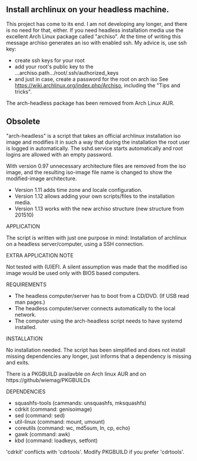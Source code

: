 Install archlinux on your headless machine.
-------------------------------------------

This project has come to its end. I am not developing any longer, and there is no need for that, either.
If you need headless installation media use the excellent Arch Linux package called "archiso".
At the time of writing this message archiso generates an iso with enabled ssh.
My advice is, use ssh key:
- create ssh keys for your root
- add your root's public key to the ...archiso.path.../root/.ssh/authorized_keys
- and just in case, create a password for the root on arch iso
See https://wiki.archlinux.org/index.php/Archiso, including the "Tips and tricks".

The arch-headless package has been removed from Arch Linux AUR.

Obsolete
---------

"arch-headless" is a script that takes an official archlinux installation iso image and modifies it in such a way that during the installation the root user is logged in automatically. The sshd.service starts automatically and root logins are allowed with an empty password.

With version 0.97 unnecessary architecture files are removed from the iso image, and the resulting iso-image file name is changed to show the modified-image architecture.
- Version 1.11 adds time zone and locale configuration.
- Version 1.12 allows adding your own scripts/files to the installation media.
- Version 1.13 works with the new archiso structure (new structure from 201510)

APPLICATION

The script is written with just one purpose in mind:  Installation of archlinux on a headless server/computer, using a SSH connection.


EXTRA APPLICATION NOTE

Not tested with (U)EFI. A silent assumption was made that the modified iso image would be used only with BIOS based computers.


REQUIREMENTS

- The headless computer/server has to boot from a CD/DVD. (If USB read man pages.)
- The headless computer/server connects automatically to the local network.
- The computer using the arch-headless script needs to have systemd installed.


INSTALLATION

No installation needed. The script has been simplified and does not install missing dependencies any longer, just informs that a dependency is missing and exits.

There is a PKGBUILD availavble on Arch linux AUR and on https://github/wiemag/PKGBUILDs


DEPENDENCIES

- squashfs-tools (cammands: unsquashfs, mksquashfs)
- cdrkit         (command:  genisoimage)
- sed            (command:  sed)
- util-linux     (command:  mount, umount)
- coreutils      (command:  wc, md5sum, ln, cp, echo)
- gawk           (command:  awk)
- kbd            (command:  loadkeys, setfont)

'cdrkit' conflicts with 'cdrtools'. Modify PKGBUILD if you prefer 'cdrtools'.
